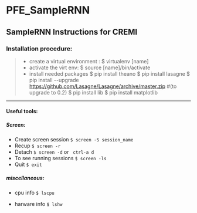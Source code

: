 # PFE_SampleRNN

## SampleRNN  Instructions for CREMI
### Installation procedure:
>- create a virtual environment :
> $ virtualenv [name]  
>- activate the virt env:
> $ source [name]/bin/activate
> - install needed packages
> $ pip install theano
> $ pip install lasagne
> $ pip install --upgrade https://github.com/Lasagne/Lasagne/archive/master.zip  #(to upgrade to 0.2)
> $ pip install lib
> $ pip install matplotlib

---
#### Useful tools:


##### Screen:

- Create screen session
`$ screen -S session_name` 
- Recup
`$ screen -r` 
- Detach
`$ screen -d`  	or	 ` ctrl-a d`
- To see running sessions
`$ screen -ls` 
 - Quit
`$ exit`

##### miscellaneous:
- cpu info
`$ lscpu`

- harware info
`$ lshw`



